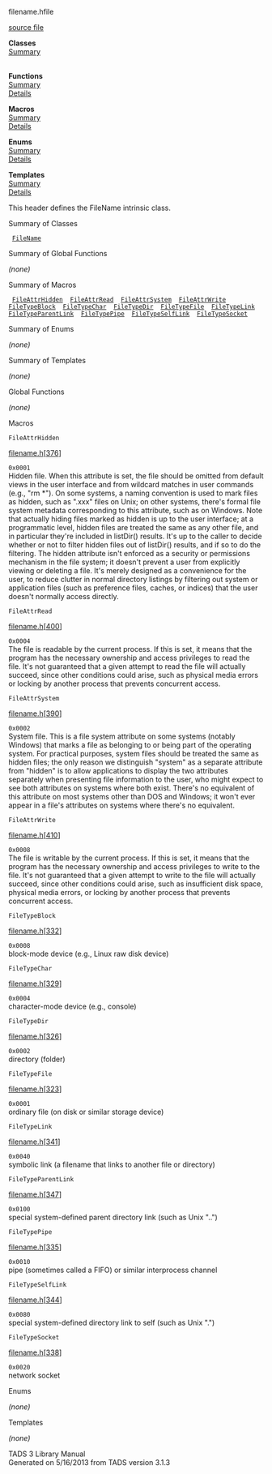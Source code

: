 ---
---
<span class="title">filename.h</span><span class="type">file</span>

[source file](../source/filename.h.html)

**Classes**  
[Summary](#_ClassSummary_)  
 

**Functions**  
[Summary](#_FunctionSummary_)  
[Details](#_Functions_)

**Macros**  
[Summary](#_MacroSummary_)  
[Details](#_Macros_)

**Enums**  
[Summary](#_EnumSummary_)  
[Details](#_Enums_)

**Templates**  
[Summary](#_TemplateSummary_)  
[Details](#_Templates_)

<div class="fdesc">

This header defines the FileName intrinsic class.

</div>

<span id="_ClassSummary_"></span>

<div class="mjhd">

<span class="hdln">Summary of Classes</span>  

</div>

` `[`FileName`](../object/FileName.html)`  `
<span id="FunctionSummary_"></span>

<div class="mjhd">

<span class="hdln">Summary of Global Functions</span>  

</div>

*(none)* <span id="_MacroSummary_"></span>

<div class="mjhd">

<span class="hdln">Summary of Macros</span>  

</div>

` `[`FileAttrHidden`](#FileAttrHidden)`  `[`FileAttrRead`](#FileAttrRead)`  `[`FileAttrSystem`](#FileAttrSystem)`  `[`FileAttrWrite`](#FileAttrWrite)`  `[`FileTypeBlock`](#FileTypeBlock)`  `[`FileTypeChar`](#FileTypeChar)`  `[`FileTypeDir`](#FileTypeDir)`  `[`FileTypeFile`](#FileTypeFile)`  `[`FileTypeLink`](#FileTypeLink)`  `[`FileTypeParentLink`](#FileTypeParentLink)`  `[`FileTypePipe`](#FileTypePipe)`  `[`FileTypeSelfLink`](#FileTypeSelfLink)`  `[`FileTypeSocket`](#FileTypeSocket)`  `

<span id="_EnumSummary_"></span>

<div class="mjhd">

<span class="hdln">Summary of Enums</span>  

</div>

*(none)* <span id="_TemplateSummary_"></span>

<div class="mjhd">

<span class="hdln">Summary of Templates</span>  

</div>

*(none)* <span id="_Functions_"></span>

<div class="mjhd">

<span class="hdln">Global Functions</span>  

</div>

*(none)* <span id="_Macros_"></span>

<div class="mjhd">

<span class="hdln">Macros</span>  

</div>

<span id="FileAttrHidden"></span>

`FileAttrHidden`

[filename.h](../file/filename.h.html)\[[376](../source/filename.h.html#376)\]

<div class="desc">

`0x0001`  
Hidden file. When this attribute is set, the file should be omitted from
default views in the user interface and from wildcard matches in user
commands (e.g., "rm \*"). On some systems, a naming convention is used
to mark files as hidden, such as ".xxx" files on Unix; on other systems,
there's formal file system metadata corresponding to this attribute,
such as on Windows. Note that actually hiding files marked as hidden is
up to the user interface; at a programmatic level, hidden files are
treated the same as any other file, and in particular they're included
in listDir() results. It's up to the caller to decide whether or not to
filter hidden files out of listDir() results, and if so to do the
filtering. The hidden attribute isn't enforced as a security or
permissions mechanism in the file system; it doesn't prevent a user from
explicitly viewing or deleting a file. It's merely designed as a
convenience for the user, to reduce clutter in normal directory listings
by filtering out system or application files (such as preference files,
caches, or indices) that the user doesn't normally access directly.

</div>

<span id="FileAttrRead"></span>

`FileAttrRead`

[filename.h](../file/filename.h.html)\[[400](../source/filename.h.html#400)\]

<div class="desc">

`0x0004`  
The file is readable by the current process. If this is set, it means
that the program has the necessary ownership and access privileges to
read the file. It's not guaranteed that a given attempt to read the file
will actually succeed, since other conditions could arise, such as
physical media errors or locking by another process that prevents
concurrent access.

</div>

<span id="FileAttrSystem"></span>

`FileAttrSystem`

[filename.h](../file/filename.h.html)\[[390](../source/filename.h.html#390)\]

<div class="desc">

`0x0002`  
System file. This is a file system attribute on some systems (notably
Windows) that marks a file as belonging to or being part of the
operating system. For practical purposes, system files should be treated
the same as hidden files; the only reason we distinguish "system" as a
separate attribute from "hidden" is to allow applications to display the
two attributes separately when presenting file information to the user,
who might expect to see both attributes on systems where both exist.
There's no equivalent of this attribute on most systems other than DOS
and Windows; it won't ever appear in a file's attributes on systems
where there's no equivalent.

</div>

<span id="FileAttrWrite"></span>

`FileAttrWrite`

[filename.h](../file/filename.h.html)\[[410](../source/filename.h.html#410)\]

<div class="desc">

`0x0008`  
The file is writable by the current process. If this is set, it means
that the program has the necessary ownership and access privileges to
write to the file. It's not guaranteed that a given attempt to write to
the file will actually succeed, since other conditions could arise, such
as insufficient disk space, physical media errors, or locking by another
process that prevents concurrent access.

</div>

<span id="FileTypeBlock"></span>

`FileTypeBlock`

[filename.h](../file/filename.h.html)\[[332](../source/filename.h.html#332)\]

<div class="desc">

`0x0008`  
block-mode device (e.g., Linux raw disk device)

</div>

<span id="FileTypeChar"></span>

`FileTypeChar`

[filename.h](../file/filename.h.html)\[[329](../source/filename.h.html#329)\]

<div class="desc">

`0x0004`  
character-mode device (e.g., console)

</div>

<span id="FileTypeDir"></span>

`FileTypeDir`

[filename.h](../file/filename.h.html)\[[326](../source/filename.h.html#326)\]

<div class="desc">

`0x0002`  
directory (folder)

</div>

<span id="FileTypeFile"></span>

`FileTypeFile`

[filename.h](../file/filename.h.html)\[[323](../source/filename.h.html#323)\]

<div class="desc">

`0x0001`  
ordinary file (on disk or similar storage device)

</div>

<span id="FileTypeLink"></span>

`FileTypeLink`

[filename.h](../file/filename.h.html)\[[341](../source/filename.h.html#341)\]

<div class="desc">

`0x0040`  
symbolic link (a filename that links to another file or directory)

</div>

<span id="FileTypeParentLink"></span>

`FileTypeParentLink`

[filename.h](../file/filename.h.html)\[[347](../source/filename.h.html#347)\]

<div class="desc">

`0x0100`  
special system-defined parent directory link (such as Unix "..")

</div>

<span id="FileTypePipe"></span>

`FileTypePipe`

[filename.h](../file/filename.h.html)\[[335](../source/filename.h.html#335)\]

<div class="desc">

`0x0010`  
pipe (sometimes called a FIFO) or similar interprocess channel

</div>

<span id="FileTypeSelfLink"></span>

`FileTypeSelfLink`

[filename.h](../file/filename.h.html)\[[344](../source/filename.h.html#344)\]

<div class="desc">

`0x0080`  
special system-defined directory link to self (such as Unix ".")

</div>

<span id="FileTypeSocket"></span>

`FileTypeSocket`

[filename.h](../file/filename.h.html)\[[338](../source/filename.h.html#338)\]

<div class="desc">

`0x0020`  
network socket

</div>

<span id="_Enums_"></span>

<div class="mjhd">

<span class="hdln">Enums</span>  

</div>

*(none)* <span id="_Templates_"></span>

<div class="mjhd">

<span class="hdln">Templates</span>  

</div>

*(none)*

<div class="ftr">

TADS 3 Library Manual  
Generated on 5/16/2013 from TADS version 3.1.3

</div>
